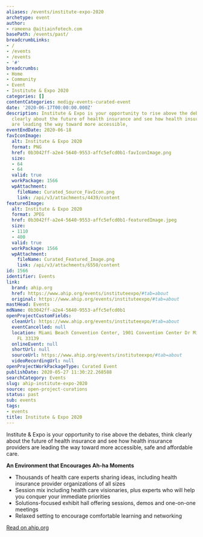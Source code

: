 ```yaml
---
aliases: /events/institute-expo-2020
archetype: event
author:
- rameena @aitiainfotech.com
basePath: /events/past/
breadcrumbLinks:
- /
- /events
- /events
- '#'
breadcrumbs:
- Home
- Community
- Event
- Institute & Expo 2020
categories: []
contentCategories: medigy-events-curated-event
date: '2020-06-17T00:00:00.000Z'
description: Institute & Expo is your opportunity to rise above the debates, think
  clearly about the future of health insurance and see how health insurance providers
  are leading the way toward more accessible,
eventEndDate: 2020-06-18
favIconImage:
  alt: Institute & Expo 2020
  format: PNG
  href: 0b3042ff-a2e4-5640-9553-affc5efcd0b1-favIconImage.png
  size:
  - 64
  - 64
  valid: true
  workPackage: 1566
  wpAttachment:
    fileName: Curated_Source_FavIcon.png
    link: /api/v3/attachments/4439/content
featuredImage:
  alt: Institute & Expo 2020
  format: JPEG
  href: 0b3042ff-a2e4-5640-9553-affc5efcd0b1-featuredImage.jpeg
  size:
  - 1110
  - 400
  valid: true
  workPackage: 1566
  wpAttachment:
    fileName: Curated_Featured_Image.png
    link: /api/v3/attachments/6550/content
id: 1566
identifier: Events
link:
  brand: ahip.org
  href: https://www.ahip.org/events/instituteexpo/#tab=about
  original: https://www.ahip.org/events/instituteexpo/#tab=about
mastHead: Events
mdName: 0b3042ff-a2e4-5640-9553-affc5efcd0b1
openProjectCustomFields:
  cleanUrl: https://www.ahip.org/events/instituteexpo/#tab=about
  eventCancelled: null
  location: Miami Beach Convention Center, 1901 Convention Center Dr Miami Beach,
    FL 33139
  onlineEvent: null
  shortUrl: null
  sourceUrl: https://www.ahip.org/events/instituteexpo/#tab=about
  videoRecordingUrl: null
openProjectWorkPackageType: Curated Event
publishDate: 2020-05-27 11:30:22.268588
searchCategory: Events
slug: ahip-institute-expo-2020
source: open-project-curations
status: past
sub: events
tags:
- events
title: Institute & Expo 2020
---
```


Institute &amp; Expo is your opportunity to rise above the debates, think clearly about the future of health insurance and see how health insurance providers are leading the way toward more accessible, safe and affordable care.

**An Environment that Encourages Ah-ha Moments**

*   Thousands of health care experts sharing ideas, including health insurance provider organizations of all sizes
*   Session mix including health care visionaries, plus experts who will help you conquer your immediate priorities
*   Solutions-focused exhibit hall offering sessions, demos and one-on-one meetings
*   Relaxed setting to encourage comfortable learning and networking

[Read on ahip.org](https://www.ahip.org/events/instituteexpo/#tab=about)